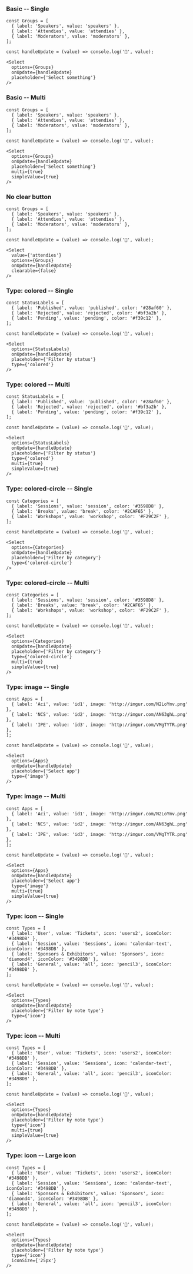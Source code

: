 
### Basic -- Single

    const Groups = [
      { label: 'Speakers', value: 'speakers' },
      { label: 'Attendies', value: 'attendies' },
      { label: 'Moderators', value: 'moderators' },
    ];

    const handleUpdate = (value) => console.log('🐳', value);

    <Select
      options={Groups}
      onUpdate={handleUpdate}
      placeholder={'Select something'}
    />

### Basic -- Multi

    const Groups = [
      { label: 'Speakers', value: 'speakers' },
      { label: 'Attendies', value: 'attendies' },
      { label: 'Moderators', value: 'moderators' },
    ];

    const handleUpdate = (value) => console.log('🐳', value);

    <Select
      options={Groups}
      onUpdate={handleUpdate}
      placeholder={'Select something'}
      multi={true}
      simpleValue={true}
    />

### No clear button

    const Groups = [
      { label: 'Speakers', value: 'speakers' },
      { label: 'Attendies', value: 'attendies' },
      { label: 'Moderators', value: 'moderators' },
    ];

    const handleUpdate = (value) => console.log('🐳', value);

    <Select
      value={'attendies'}
      options={Groups}
      onUpdate={handleUpdate}
      clearable={false}
    />

### Type: colored -- Single

    const StatusLabels = [
      { label: 'Published', value: 'published', color: '#28af60' },
      { label: 'Rejected', value: 'rejected', color: '#bf3a2b' },
      { label: 'Pending', value: 'pending', color: '#f39c12' },
    ];

    const handleUpdate = (value) => console.log('🐳', value);

    <Select
      options={StatusLabels}
      onUpdate={handleUpdate}
      placeholder={'Filter by status'}
      type={'colored'}
    />

### Type: colored -- Multi

    const StatusLabels = [
      { label: 'Published', value: 'published', color: '#28af60' },
      { label: 'Rejected', value: 'rejected', color: '#bf3a2b' },
      { label: 'Pending', value: 'pending', color: '#f39c12' },
    ];

    const handleUpdate = (value) => console.log('🐳', value);

    <Select
      options={StatusLabels}
      onUpdate={handleUpdate}
      placeholder={'Filter by status'}
      type={'colored'}
      multi={true}
      simpleValue={true}
    />

### Type: colored-circle -- Single

    const Categories = [
      { label: 'Sessions', value: 'session', color: '#3598D8' },
      { label: 'Breaks', value: 'break', color: '#2CAF65' },
      { label: 'Workshops', value: 'workshop', color: '#F29C2F' },
    ];

    const handleUpdate = (value) => console.log('🐳', value);

    <Select
      options={Categories}
      onUpdate={handleUpdate}
      placeholder={'Filter by category'}
      type={'colored-circle'}
    />

### Type: colored-circle -- Multi

    const Categories = [
      { label: 'Sessions', value: 'session', color: '#3598D8' },
      { label: 'Breaks', value: 'break', color: '#2CAF65' },
      { label: 'Workshops', value: 'workshop', color: '#F29C2F' },
    ];

    const handleUpdate = (value) => console.log('🐳', value);

    <Select
      options={Categories}
      onUpdate={handleUpdate}
      placeholder={'Filter by category'}
      type={'colored-circle'}
      multi={true}
      simpleValue={true}
    />

### Type: image -- Single

    const Apps = [
      { label: 'Aci', value: 'id1', image: 'http://imgur.com/N2LoYmv.png' },
      { label: 'NCS', value: 'id2', image: 'http://imgur.com/AN63ghL.png' },
      { label: 'IPE', value: 'id3', image: 'http://imgur.com/VMgTYTR.png' },
    ];

    const handleUpdate = (value) => console.log('🐳', value);

    <Select
      options={Apps}
      onUpdate={handleUpdate}
      placeholder={'Select app'}
      type={'image'}
    />

### Type: image -- Multi

    const Apps = [
      { label: 'Aci', value: 'id1', image: 'http://imgur.com/N2LoYmv.png' },
      { label: 'NCS', value: 'id2', image: 'http://imgur.com/AN63ghL.png' },
      { label: 'IPE', value: 'id3', image: 'http://imgur.com/VMgTYTR.png' },
    ];

    const handleUpdate = (value) => console.log('🐳', value);

    <Select
      options={Apps}
      onUpdate={handleUpdate}
      placeholder={'Select app'}
      type={'image'}
      multi={true}
      simpleValue={true}
    />

### Type: icon -- Single

    const Types = [
      { label: 'User', value: 'Tickets', icon: 'users2', iconColor: '#3498DB' },
      { label: 'Session', value: 'Sessions', icon: 'calendar-text', iconColor: '#3498DB' },
      { label: 'Sponsors & Exhibitors', value: 'Sponsors', icon: 'diamond4', iconColor: '#3498DB' },
      { label: 'General', value: 'all', icon: 'pencil3', iconColor: '#3498DB' },
    ];

    const handleUpdate = (value) => console.log('🐳', value);

    <Select
      options={Types}
      onUpdate={handleUpdate}
      placeholder={'Filter by note type'}
      type={'icon'}
    />

### Type: icon -- Multi

    const Types = [
      { label: 'User', value: 'Tickets', icon: 'users2', iconColor: '#3498DB' },
      { label: 'Session', value: 'Sessions', icon: 'calendar-text', iconColor: '#3498DB' },
      { label: 'General', value: 'all', icon: 'pencil3', iconColor: '#3498DB' },
    ];

    const handleUpdate = (value) => console.log('🐳', value);

    <Select
      options={Types}
      onUpdate={handleUpdate}
      placeholder={'Filter by note type'}
      type={'icon'}
      multi={true}
      simpleValue={true}
    />

### Type: icon -- Large icon

    const Types = [
      { label: 'User', value: 'Tickets', icon: 'users2', iconColor: '#3498DB' },
      { label: 'Session', value: 'Sessions', icon: 'calendar-text', iconColor: '#3498DB' },
      { label: 'Sponsors & Exhibitors', value: 'Sponsors', icon: 'diamond4', iconColor: '#3498DB' },
      { label: 'General', value: 'all', icon: 'pencil3', iconColor: '#3498DB' },
    ];

    const handleUpdate = (value) => console.log('🐳', value);

    <Select
      options={Types}
      onUpdate={handleUpdate}
      placeholder={'Filter by note type'}
      type={'icon'}
      iconSize={'25px'}
    />

